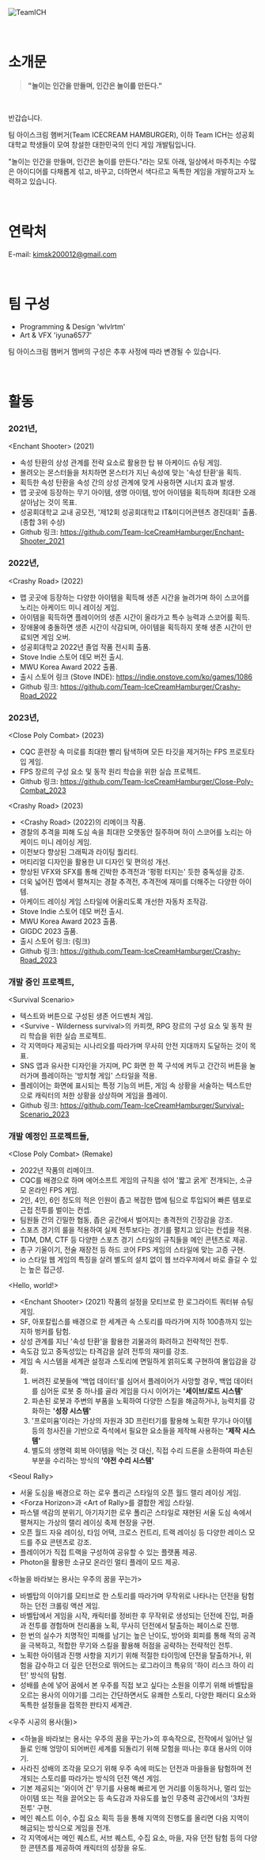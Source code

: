 

![TeamICH](https://user-images.githubusercontent.com/62886544/231495377-a81b9c19-3415-4611-a3ac-e12413c662d2.png)

<br/>

# 소개문

> **"놀이는 인간을 만들며, 인간은 놀이를 만든다."**

<br/>

반갑습니다.

팀 아이스크림 햄버거(Team ICECREAM HAMBURGER), 이하 Team ICH는 성공회대학교 학생들이 모여 창설한 대한민국의 인디 게임 개발팀입니다.

"놀이는 인간을 만들며, 인간은 놀이를 만든다."라는 모토 아래, 일상에서 마주치는 수많은 아이디어를 다채롭게 섞고, 바꾸고, 더하면서 색다르고 독특한 게임을 개발하고자 노력하고 있습니다.

<br/>

# 연락처
E-mail: <kimsk200012@gmail.com>

<br/>

# 팀 구성
- Programming & Design 'wlvlrtm'
- Art & VFX 'iyuna6577'

팀 아이스크림 햄버거 멤버의 구성은 추후 사정에 따라 변경될 수 있습니다.

<br/>

# 활동

### 2021년,
\<Enchant Shooter> (2021)
  - 속성 탄환의 상성 관계를 전략 요소로 활용한 탑 뷰 아케이드 슈팅 게임.
  - 몰려오는 몬스터들을 처치하면 몬스터가 지닌 속성에 맞는 '속성 탄환'을 획득.
  - 획득한 속성 탄환을 속성 간의 상성 관계에 맞게 사용하면 시너지 효과 발생.
  - 맵 곳곳에 등장하는 무기 아이템, 생명 아이템, 방어 아이템을 획득하며 최대한 오래 살아남는 것이 목표.
  - 성공회대학교 교내 공모전, '제12회 성공회대학교 IT&미디어콘텐츠 경진대회' 출품. (종합 3위 수상)
  - Github 링크: https://github.com/Team-IceCreamHamburger/Enchant-Shooter_2021

### 2022년,
\<Crashy Road> (2022)
  - 맵 곳곳에 등장하는 다양한 아이템을 획득해 생존 시간을 늘려가며 하이 스코어를 노리는 아케이드 미니 레이싱 게임.
  - 아이템을 획득하면 플레이어의 생존 시간이 올라가고 특수 능력과 스코어를 획득.
  - 장애물에 충돌하면 생존 시간이 삭감되며, 아이템을 획득하지 못해 생존 시간이 만료되면 게임 오버.
  - 성공회대학교 2022년 졸업 작품 전시회 출품.
  - Stove Indie 스토어 데모 버전 출시.
  - MWU Korea Award 2022 출품.
  - 출시 스토어 링크 (Stove INDE): https://indie.onstove.com/ko/games/1086
  - Github 링크: https://github.com/Team-IceCreamHamburger/Crashy-Road_2022

### 2023년,
\<Close Poly Combat> (2023)
  - CQC 훈련장 속 미로를 최대한 빨리 탐색하며 모든 타깃을 제거하는 FPS 프로토타입 게임.
  - FPS 장르의 구성 요소 및 동작 원리 학습을 위한 실습 프로젝트.
  - Github 링크: https://github.com/Team-IceCreamHamburger/Close-Poly-Combat_2023

\<Crashy Road> (2023)
  - \<Crashy Road> (2022)의 리메이크 작품.
  - 경찰의 추격을 피해 도심 속을 최대한 오랫동안 질주하며 하이 스코어를 노리는 아케이드 미니 레이싱 게임.
  - 이전보다 향상된 그래픽과 라이팅 퀄리티.
  - 머티리얼 디자인을 활용한 UI 디자인 및 편의성 개선.
  - 향상된 VFX와 SFX를 통해 긴박한 추격전과 '펑펑 터지는' 듯한 중독성을 강조.
  - 더욱 넓어진 맵에서 펼쳐지는 경찰 추격전, 추격전에 재미를 더해주는 다양한 아이템.
  - 아케이드 레이싱 게임 스타일에 어울리도록 개선한 자동차 조작감.
  - Stove Indie 스토어 데모 버전 출시.
  - MWU Korea Award 2023 출품.
  - GIGDC 2023 출품.
  - 출시 스토어 링크: (링크)
  - Github 링크: https://github.com/Team-IceCreamHamburger/Crashy-Road_2023
    
### 개발 중인 프로젝트,
\<Survival Scenario> 
  - 텍스트와 버튼으로 구성된 생존 어드벤처 게임.
  - \<Survive - Wilderness survival>의 카피캣, RPG 장르의 구성 요소 및 동작 원리 학습을 위한 실습 프로젝트.
  - 각 지역마다 제공되는 시나리오를 따라가며 무사히 안전 지대까지 도달하는 것이 목표.
  - SNS 앱과 유사한 디자인을 가지며, PC 화면 한 쪽 구석에 켜두고 간간히 버튼을 눌러가며 플레이하는 '방치형 게임' 스타일을 적용.
  - 플레이어는 화면에 표시되는 특정 기능의 버튼, 게임 속 상황을 서술하는 텍스트만으로 캐릭터의 처한 상황을 상상하며 게임을 플레이.
  - Github 링크: https://github.com/Team-IceCreamHamburger/Survival-Scenario_2023

### 개발 예정인 프로젝트들,
\<Close Poly Combat> (Remake)
  - 2022년 작품의 리메이크.
  - CQC를 배경으로 하며 에어소프트 게임의 규칙을 섞어 '짧고 굵게' 전개되는, 소규모 온라인 FPS 게임.
  - 2인, 4인, 6인 정도의 적은 인원이 좁고 복잡한 맵에 팀으로 투입되어 빠른 템포로 근접 전투를 벌이는 컨셉.
  - 팀원들 간의 긴밀한 협동, 좁은 공간에서 벌어지는 총격전의 긴장감을 강조.
  - 스포츠 경기의 룰을 적용하여 실제 전투보다는 경기를 펼치고 있다는 컨셉을 적용.
  - TDM, DM, CTF 등 다양한 스포츠 경기 스타일의 규칙들을 메인 콘텐츠로 제공.
  - 총구 기울이기, 전술 재장전 등 하드 코어 FPS 게임의 스타일에 맞는 고증 구현.
  - io 스타일 웹 게임의 특징을 살려 별도의 설치 없이 웹 브라우저에서 바로 즐길 수 있는 높은 접근성.
 
\<Hello, world!>
  - \<Enchant Shooter> (2021) 작품의 설정을 모티브로 한 로그라이트 쿼터뷰 슈팅 게임.
  - SF, 아포칼립스를 배경으로 한 세계관 속 스토리를 따라가며 지하 100층까지 있는 지하 벙커를 탐험.
  - 상성 관계를 지닌 '속성 탄환'을 활용한 괴물과의 화려하고 전략적인 전투.
  - 속도감 있고 중독성있는 타격감을 살려 전투의 재미를 강조.
  - 게임 속 시스템을 세계관 설정과 스토리에 면밀하게 얽히도록 구현하여 몰입감을 강화.
    1) 버려진 로봇들에 '백업 데이터'를 심어서 플레이어가 사망할 경우, 백업 데이터를 심어둔 로봇 중 하나를 골라 게임을 다시 이어가는 **'세이브/로드 시스템'**
    2) 파손된 로봇과 주변의 부품을 노획하여 다양한 스킬을 해금하거나, 능력치를 강화하는 **'성장 시스템'**
    3) '프로미윰'이라는 가상의 자원과 3D 프린터기를 활용해 노획한 무기나 아이템 등의 청사진을 기반으로 즉석에서 필요한 요소들을 제작해 사용하는 **'제작 시스템'**
    4) 별도의 생명력 회복 아이템을 먹는 것 대신, 직접 수리 드론을 소환하여 파손된 부분을 수리하는 방식의 **'야전 수리 시스템'**

\<Seoul Rally>
  - 서울 도심을 배경으로 하는 로우 폴리곤 스타일의 오픈 월드 랠리 레이싱 게임.
  - \<Forza Horizon>과 \<Art of Rally>를 결합한 게임 스타일.
  - 파스텔 색감의 분위기, 아기자기한 로우 폴리곤 스타일로 재현된 서울 도심 속에서 펼쳐지는 가상의 랠리 레이싱 축제 현장을 구현.
  - 오픈 월드 자유 레이싱, 타임 어택, 크로스 컨트리, 트랙 레이싱 등 다양한 레이스 모드를 주요 콘텐츠로 강조.
  - 플레이어가 직접 트랙을 구성하여 공유할 수 있는 플랫폼 제공.
  - Photon을 활용한 소규모 온라인 멀티 플레이 모드 제공.

\<하늘을 바라보는 용사는 우주의 꿈을 꾸는가>
  - 바벨탑의 이야기를 모티브로 한 스토리를 따라가며 무작위로 나타나는 던전을 탐험하는 던전 크롤링 액션 게임.
  - 바벨탑에서 게임을 시작, 캐릭터를 정비한 후 무작위로 생성되는 던전에 진입, 퍼즐과 전투를 경험하며 전리품을 노획, 무사히 던전에서 탈출하는 페이스로 진행.
  - 한 번의 실수가 치명적인 피해를 남기는 높은 난이도, 방어와 회피를 통해 적의 공격을 극복하고, 적합한 무기와 스킬을 활용해 허점을 공략하는 전략적인 전투.
  - 노획한 아이템과 진행 사항을 지키기 위해 적절한 타이밍에 던전을 탈출하거나, 위험을 감수하고 더 깊은 던전으로 뛰어드는 로그라이크 특유의 '하이 리스크 하이 리턴' 방식의 탐험.
  - 성배를 손에 넣어 꿈에서 본 우주를 직접 보고 싶다는 소원을 이루기 위해 바벨탑을 오르는 용사의 이야기를 그리는 간단하면서도 유쾌한 스토리, 다양한 패러디 요소와 독특한 설정들을 접목한 판타지 세계관.

\<우주 시공의 용사(들)>
  - \<하늘을 바라보는 용사는 우주의 꿈을 꾸는가>의 후속작으로, 전작에서 일어난 일들로 인해 엉망이 되어버린 세계를 되돌리기 위해 모험을 떠나는 후대 용사의 이야기.
  - 사라진 성배의 조각을 모으기 위해 우주 속에 떠도는 던전과 마을들을 탐험하며 전개되는 스토리를 따라가는 방식의 던전 액션 게임.
  - 기본 제공되는 '와이어 건' 무기를 사용해 빠르게 먼 거리를 이동하거나, 멀리 있는 아이템 또는 적을 끌어오는 등 속도감과 자유도를 높인 무중력 공간에서의 '3차원 전투' 구현.
  - 메인 퀘스트 이수, 수집 요소 획득 등을 통해 지역의 진행도를 올리면 다음 지역이 해금되는 방식으로 게임을 전개.
  - 각 지역에서는 메인 퀘스트, 서브 퀘스트, 수집 요소, 마을, 자유 던전 탐험 등의 다양한 콘텐츠를 제공하여 캐릭터의 성장을 유도.
